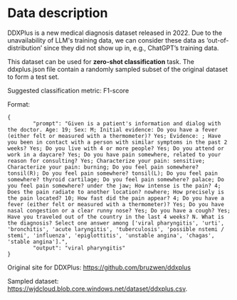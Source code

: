 # Data description
DDXPlus is a new medical diagnosis dataset released in 2022. Due to the unavailability of LLM's training data, we can consider these data as ‘out-of-distribution’ since they did not show up in, e.g., ChatGPT’s training data. 

This dataset can be used for **zero-shot classification** task. The ddxplus.json file contain a randomly sampled subset of the original dataset to form a test set. 

Suggested classification metric: F1-score

Format: 
```
{
        "prompt": "Given is a patient's information and dialog with the doctor. Age: 19; Sex: M; Initial evidence: Do you have a fever (either felt or measured with a thermometer)? Yes; Evidence: ; Have you been in contact with a person with similar symptoms in the past 2 weeks? Yes; Do you live with 4 or more people? Yes; Do you attend or work in a daycare? Yes; Do you have pain somewhere, related to your reason for consulting? Yes; Characterize your pain: sensitive; Characterize your pain: burning; Do you feel pain somewhere? tonsil(R); Do you feel pain somewhere? tonsil(L); Do you feel pain somewhere? thyroid cartilage; Do you feel pain somewhere? palace; Do you feel pain somewhere? under the jaw; How intense is the pain? 4; Does the pain radiate to another location? nowhere; How precisely is the pain located? 10; How fast did the pain appear? 4; Do you have a fever (either felt or measured with a thermometer)? Yes; Do you have nasal congestion or a clear runny nose? Yes; Do you have a cough? Yes; Have you traveled out of the country in the last 4 weeks? N. What is the diagnosis? Select one answer among ['viral pharyngitis', 'urti', 'bronchitis', 'acute laryngitis', 'tuberculosis', 'possible nstemi / stemi', 'influenza', 'epiglottitis', 'unstable angina', 'chagas', 'stable angina'].",
        "output": "viral pharyngitis"
}
```
    

Original site for DDXPlus: https://github.com/bruzwen/ddxplus

Sampled dataset: https://wjdcloud.blob.core.windows.net/dataset/ddxplus.csv.
